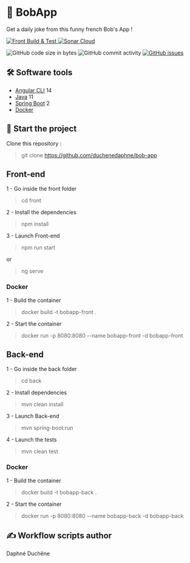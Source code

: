 # 🤣 BobApp

Get a daily joke from this funny french Bob's App !

<p>
    <a href="https://github.com/duchenedaphne/bob-app/actions/workflows/build-test.yml">
        <img src="https://github.com/duchenedaphne/bob-app/actions/workflows/build-test.yml/badge.svg" alt="Front Build & Test" style="max-width: 100%;">
    </a>
    <a href="https://github.com/duchenedaphne/bob-app/actions/workflows/sonar-cloud.yml">
        <img src="https://github.com/duchenedaphne/bob-app/actions/workflows/sonar-cloud.yml/badge.svg" alt="Sonar Cloud" style="max-width: 100%;">
    </a>
</p>

<!-- [![Coverage](https://sonarcloud.io/api/project_badges/measure?project=duchenedaphne_bob-app&metric=coverage)](https://sonarcloud.io/summary/new_code?id=duchenedaphne_bob-app) -->

<p>

<!-- [![Security Rating](https://sonarcloud.io/api/project_badges/measure?project=duchenedaphne_bob-app&metric=security_rating)](https://sonarcloud.io/summary/new_code?id=duchenedaphne_bob-app)
[![Maintainability Rating](https://sonarcloud.io/api/project_badges/measure?project=duchenedaphne_bob-app&metric=sqale_rating)](https://sonarcloud.io/summary/new_code?id=duchenedaphne_bob-app)
[![Vulnerabilities](https://sonarcloud.io/api/project_badges/measure?project=duchenedaphne_bob-app&metric=vulnerabilities)](https://sonarcloud.io/summary/new_code?id=duchenedaphne_bob-app)
</p> -->

<p>
    <img src="https://img.shields.io/github/languages/code-size/duchenedaphne/bob-app" alt="GitHub code size in bytes">
    <img src="https://img.shields.io/github/commit-activity/w/duchenedaphne/bob-app" alt="GitHub commit activity">
    <a href="https://github.com/duchenedaphne/bob-app/issues">
        <img src="https://img.shields.io/github/issues/duchenedaphne/bob-app" alt="GitHub issues">
    </a>
</p>

## 🛠 Software tools

- [Angular CLI](https://github.com/angular/angular-cli) 14
- [Java](https://www.oracle.com/java/technologies/downloads/) 11
- [Spring Boot](https://start.spring.io/;) 2
- [Docker](https://www.docker.com/products/docker-desktop/)

## 🛴 Start the project

Clone this repository :
> git clone https://github.com/duchenedaphne/bob-app

## Front-end 

1 - Go inside the front folder

> cd front

2 - Install the dependencies

> npm install

3 - Launch Front-end

> npm run start  

or  

> ng serve

### Docker

1 - Build the container

> docker build -t bobapp-front .  

2 - Start the container

> docker run -p 8080:8080 --name bobapp-front -d bobapp-front

## Back-end

1 - Go inside the back folder

> cd back

2 - Install dependencies

> mvn clean install

3 - Launch Back-end

>  mvn spring-boot:run

4 - Launch the tests

> mvn clean test

### Docker

1 - Build the container

> docker build -t bobapp-back .  

2 - Start the container

> docker run -p 8080:8080 --name bobapp-back -d bobapp-back 

## ✍ Workflow scripts author
Daphné Duchêne